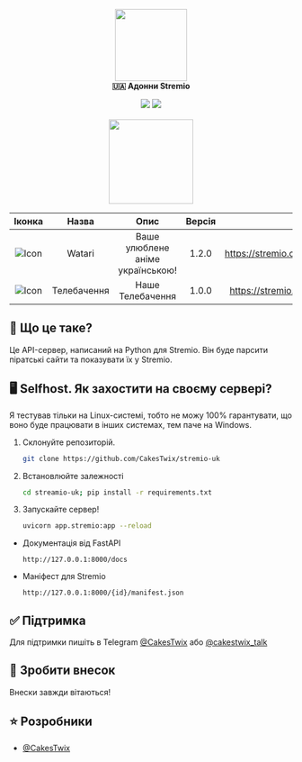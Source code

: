 <p align="center">
	<!-- Title -->
	<img src="assets/stremio-logo.png" width="128"/><br>
	<b>🇺🇦 Адонни Stremio</b>
</p>
<p align="center">
<img src="https://img.shields.io/github/languages/code-size/CakesTwix/cloudstream-extensions-uk?style=for-the-badge"/>
<img src="https://img.shields.io/badge/Made_with-Python-099FF0?style=for-the-badge&logo=python"/><br><br>
<a href="https://www.buymeacoffee.com/cakestwix"><img width="150" src="https://img.buymeacoffee.com/button-api/?text=Buy me a tea&emoji=🍵&slug=cakestwix&button_colour=FF5F5F&font_colour=ffffff&font_family=Poppins&outline_colour=000000&coffee_colour=FFDD00" /></a>
</p>

|                                Іконка                               |  Назва |                Опис                | Версія |                      Маніфест                      |
|:-------------------------------------------------------------------:|:------:|:----------------------------------:|:------:|:--------------------------------------------------:|
| ![Icon](https://www.google.com/s2/favicons?domain=watari-anime.com&sz=32) | Watari | Ваше улюблене аніме   українською! |  1.2.0 | https://stremio.cakestwix.com/aniage/manifest.json |
| ![Icon](https://www.google.com/s2/favicons?domain=kartina.tv&sz=32) | Телебачення | Наше Телебачення |  1.0.0 | https://stremio.cakestwix.com/tvua/manifest.json |

<!-- Brief information about the extension -->
## 📖 Що це таке?
Це API-сервер, написаний на Python для Stremio. Він буде парсити піратські сайти та показувати їх у Stremio.

## 🖥 Selfhost. Як захостити на своєму сервері?
Я тестував тільки на Linux-системі, тобто не можу 100% гарантувати, що воно буде працювати в інших системах, тем паче на Windows.

1. Склонуйте репозиторій.
	```bash
	git clone https://github.com/CakesTwix/stremio-uk
	```

2. Встановлюйте залежності
	```bash
	cd streamio-uk; pip install -r requirements.txt
	```

3. Запускайте сервер!
	```bash
	uvicorn app.stremio:app --reload
	```
- Документація від FastAPI
	```
	http://127.0.0.1:8000/docs
	```
- Маніфест для Stremio
	```
	http://127.0.0.1:8000/{id}/manifest.json
	```

<!-- Support -->
## ✅ Підтримка
Для підтримки пишіть в Telegram [@CakesTwix](https://t.me/CakesTwix) або [@cakestwix_talk](https://t.me/cakestwix_talk)

<!-- Contributing -->
## 💖 Зробити внесок
Внески завжди вітаються!

<!-- Developers -->
## ⭐️ Розробники
- [@CakesTwix](https://www.github.com/CakesTwix)
